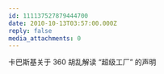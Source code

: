 ```yaml
---
id: 111137527879444700
date: 2010-10-13T03:57:00.000Z
reply: false
media_attachments: 0
---
```


卡巴斯基关于 360 胡乱解读 “超级工厂” 的声明 ​​​​

